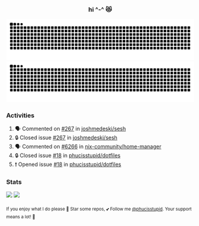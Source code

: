 <h3 align="center">hi ^-^ 😻</h3>

![GitHub Contribution Grid Snake (Dark)](https://raw.githubusercontent.com/phucisstupid/phucisstupid/output/catppuccin-mocha.svg#gh-dark-mode-only)
![GitHub Contribution Grid Snake (Light)](https://raw.githubusercontent.com/phucisstupid/phucisstupid/output/github-contribution-grid-snake.svg#gh-light-mode-only)

### Activities

<!--START_SECTION:activity-->
1. 🗣 Commented on [#267](https://github.com/joshmedeski/sesh/issues/267#issuecomment-3171122879) in [joshmedeski/sesh](https://github.com/joshmedeski/sesh)
2. 🔒 Closed issue [#267](https://github.com/joshmedeski/sesh/issues/267) in [joshmedeski/sesh](https://github.com/joshmedeski/sesh)
3. 🗣 Commented on [#6266](https://github.com/nix-community/home-manager/issues/6266#issuecomment-3153808820) in [nix-community/home-manager](https://github.com/nix-community/home-manager)
4. 🔒 Closed issue [#18](https://github.com/phucisstupid/dotfiles/issues/18) in [phucisstupid/dotfiles](https://github.com/phucisstupid/dotfiles)
5. ❗ Opened issue [#18](https://github.com/phucisstupid/dotfiles/issues/18) in [phucisstupid/dotfiles](https://github.com/phucisstupid/dotfiles)
<!--END_SECTION:activity-->

### Stats

<div>
  <img width=400 src="https://github-readme-stats.vercel.app/api?username=phucisstupid&show_icons=true&theme=catppuccin_mocha"/>
  <img width=400 src="https://github-readme-stats.vercel.app/api/top-langs?username=phucisstupid&layout=compact&theme=catppuccin_mocha&card_width=395"/>
</div>

<sub>If you enjoy what I do please 🌟 Star some repos, 💕 Follow me [@phucisstupid](https://github.com/phucisstupid). Your support means a lot! 🥰
